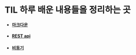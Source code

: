 # TIL 하루 배운 내용들을 정리하는 곳
+ #### [마크다운](https://github.com/gozld5153/TIL/blob/main/%EB%A7%88%ED%81%AC%EB%8B%A4%EC%9A%B4/%EB%A7%88%ED%81%AC%EB%8B%A4%EC%9A%B4.md)
+ #### [REST api](https://github.com/gozld5153/TIL/blob/main/Network/REST%20api.md)

+ #### [비동기](https://github.com/gozld5153/TIL/blob/main/%EB%B9%84%EB%8F%99%EA%B8%B0/%EB%B9%84%EB%8F%99%EA%B8%B0.md)